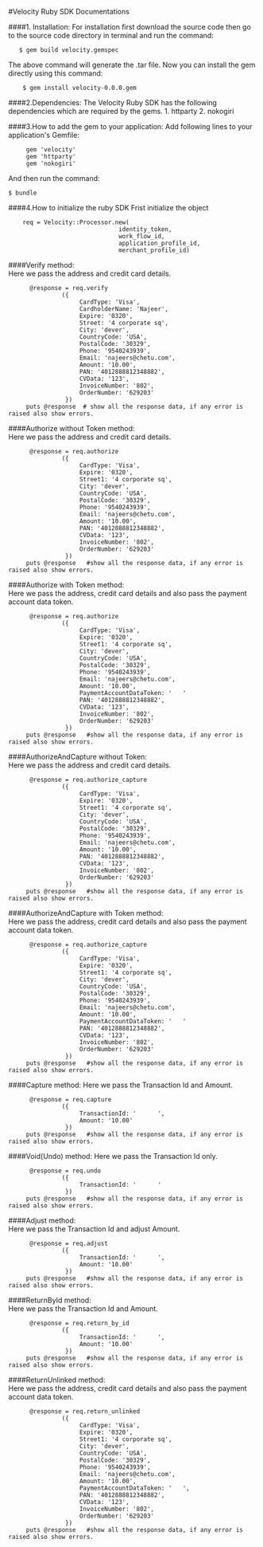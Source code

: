 #Velocity Ruby SDK Documentations 

####1. Installation: 
   For installation first download the source code then go to the source code directory in terminal and run the command:

       $ gem build velocity.gemspec
 
  The above command will generate the .tar file. Now you can install the gem directly using this command:
 
        $ gem install velocity-0.0.0.gem


####2.Dependencies:
The Velocity Ruby SDK has the following dependencies which are required by the gems.
      1. httparty
      2. nokogiri 

####3.How to add the gem to your application:
Add following lines to your application's Gemfile:

         gem 'velocity'
         gem 'httparty'
         gem 'nokogiri'


And then run the command:

    $ bundle



####4.How to initialize the ruby SDK
Frist initialize the object
                            
        req = Velocity::Processor.new(
                                   identity_token,
                                   work_flow_id,
                                   application_profile_id,
                                   merchant_profile_id)        
####Verify method:       
Here we pass the address and credit card details.

          @response = req.verify     
                   ({
                        CardType: 'Visa',
                        CardholderName: 'Najeer',
                        Expire: '0320', 
                        Street: '4 corporate sq',
                        City: 'dever',
                        CountryCode: 'USA',
                        PostalCode: '30329',
                        Phone: '9540243939',
                        Email: 'najeers@chetu.com',
                        Amount: '10.00', 
                        PAN: '4012888812348882', 
                        CVData: '123',
                        InvoiceNumber: '802',
                        OrderNumber: '629203'
                    })
         puts @response  # show all the response data, if any error is raised also show errors. 


####Authorize without Token method:                   
Here we pass the address and credit card details.

          @response = req.authorize     
                   ({
                        CardType: 'Visa',
                        Expire: '0320', 
                        Street1: '4 corporate sq',
                        City: 'dever',
                        CountryCode: 'USA',
                        PostalCode: '30329',
                        Phone: '9540243939',
                        Email: 'najeers@chetu.com',
                        Amount: '10.00', 
                        PAN: '4012888812348882', 
                        CVData: '123',
                        InvoiceNumber: '802',
                        OrderNumber: '629203'
                    })
         puts @response   #show all the response data, if any error is raised also show errors.
####Authorize with Token method:  
Here we pass the address, credit card details and also pass the payment account data token.

          @response = req.authorize     
                   ({
                        CardType: 'Visa',
                        Expire: '0320', 
                        Street1: '4 corporate sq',
                        City: 'dever',
                        CountryCode: 'USA',
                        PostalCode: '30329',
                        Phone: '9540243939',
                        Email: 'najeers@chetu.com',
                        Amount: '10.00', 
                        PaymentAccountDataToken: '   '    
                        PAN: '4012888812348882', 
                        CVData: '123',
                        InvoiceNumber: '802',
                        OrderNumber: '629203'
                    })
         puts @response   #show all the response data, if any error is raised also show errors.


####AuthorizeAndCapture without Token:    
 Here we pass the address and credit card details.

          @response = req.authorize_capture     
                   ({
                        CardType: 'Visa',
                        Expire: '0320', 
                        Street1: '4 corporate sq',
                        City: 'dever',
                        CountryCode: 'USA',
                        PostalCode: '30329',
                        Phone: '9540243939',
                        Email: 'najeers@chetu.com',
                        Amount: '10.00', 
                        PAN: '4012888812348882', 
                        CVData: '123',
                        InvoiceNumber: '802',
                        OrderNumber: '629203'
                    })
         puts @response   #show all the response data, if any error is raised also show errors. 

####AuthorizeAndCapture with Token method:   
Here we pass the address, credit card details and also pass the payment account data token.

          @response = req.authorize_capture     
                   ({
                        CardType: 'Visa',
                        Expire: '0320', 
                        Street1: '4 corporate sq',
                        City: 'dever',
                        CountryCode: 'USA',
                        PostalCode: '30329',
                        Phone: '9540243939',
                        Email: 'najeers@chetu.com',
                        Amount: '10.00', 
                        PaymentAccountDataToken: '   '
                        PAN: '4012888812348882', 
                        CVData: '123',
                        InvoiceNumber: '802',
                        OrderNumber: '629203'
                    })
         puts @response   #show all the response data, if any error is raised also show errors. 


####Capture method:
Here we pass the Transaction Id and Amount.

          @response = req.capture     
                   ({
                        TransactionId: '      ',
                        Amount: '10.00'
                    })
         puts @response   #show all the response data, if any error is raised also show errors.


####Void(Undo) method: 
Here we pass the Transaction Id only.

          @response = req.undo     
                   ({
                        TransactionId: '      '
                    })
         puts @response   #show all the response data, if any error is raised also show errors. 
####Adjust method:        
Here we pass the Transaction Id and adjust Amount.

          @response = req.adjust     
                   ({
                        TransactionId: '      ',
                        Amount: '10.00'
                    })
         puts @response   #show all the response data, if any error is raised also show errors.


####ReturnById method:   
Here we pass the Transaction Id and Amount.

          @response = req.return_by_id     
                   ({
                        TransactionId: '      ',
                        Amount: '10.00'
                    })
         puts @response   #show all the response data, if any error is raised also show errors.


####ReturnUnlinked method:   
Here we pass the address, credit card details and also pass the payment account data token. 

          @response = req.return_unlinked     
                   ({
                        CardType: 'Visa',
                        Expire: '0320', 
                        Street1: '4 corporate sq',
                        City: 'dever',
                        CountryCode: 'USA',
                        PostalCode: '30329',
                        Phone: '9540243939',
                        Email: 'najeers@chetu.com',
                        Amount: '10.00', 
                        PaymentAccountDataToken: '   ',
                        PAN: '4012888812348882', 
                        CVData: '123',
                        InvoiceNumber: '802',
                        OrderNumber: '629203'
                    })
         puts @response   #show all the response data, if any error is raised also show errors.
